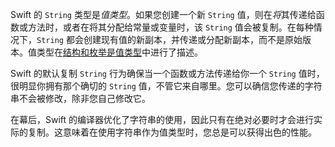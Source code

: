 Swift 的 `String` 类型是*值类型*。如果您创建一个新 `String` 值，则在*将*其传递给函数或方法时，或者在将其分配给常量或变量时，该 `String` 值会被复制。在每种情况下，`String` 都会创建现有值的新副本，并传递或分配新副本，而不是原始版本。值类型在[结构和枚举是值类型](https://docs.swift.org/swift-book/documentation/the-swift-programming-language/classesandstructures#Structures-and-Enumerations-Are-Value-Types)中进行了描述。

Swift 的默认复制 `String` 行为确保当一个函数或方法传递给你一个 `String` 值时，很明显你拥有那个确切的 `String` 值，不管它来自哪里。您可以确信您传递的字符串不会被修改，除非您自己修改它。

在幕后，Swift 的编译器优化了字符串的使用，因此只有在绝对必要时才会进行实际的复制。这意味着在使用字符串作为值类型时，您总是可以获得出色的性能。